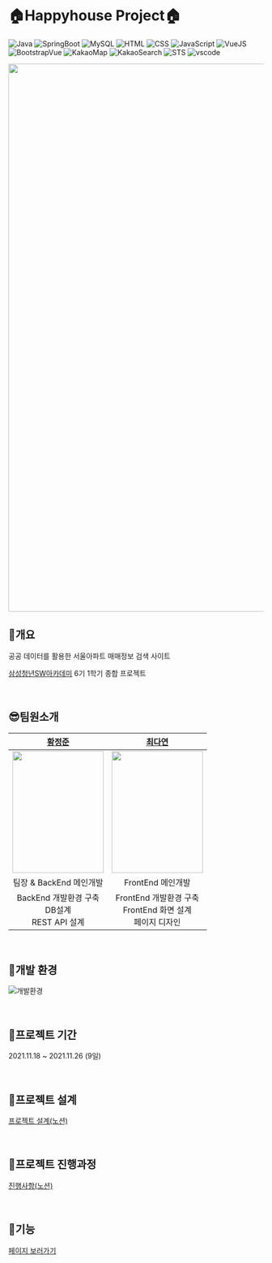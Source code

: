# :house:Happyhouse Project:house:
<p align="left">
<img alt="Java" src ="https://img.shields.io/badge/Java-ED8B00.svg?&style=flat&logo=Java&logoColor=white"/>
<img alt="SpringBoot" src ="https://img.shields.io/badge/Spring Boot-6DB33F.svg?&style=flat&logo=SpringBoot&logoColor=white"/>
<img alt="MySQL" src ="https://img.shields.io/badge/MySQL-4479A1.svg?&style=flat&logo=MySQL&logoColor=white"/>
<img alt="HTML" src ="https://img.shields.io/badge/HTML5-E34F26?style=flat&logo=html5&logoColor=white"/>
<img alt="CSS" src ="https://img.shields.io/badge/CSS-239120?&style=flat&logo=css3&logoColor=white"/>
<img alt="JavaScript" src ="https://img.shields.io/badge/JavaScript-323330?style=flat&logo=Javascript&logoColor=F7DF1E"/>
<img alt="VueJS" src ="https://img.shields.io/badge/Vue.js-35495E?style=flat&logo=Vue.js&logoColor=4FC08D"/>
<img alt="BootstrapVue" src ="https://img.shields.io/badge/Bootstrap-7952B3?style=flat&logo=Bootstrap&logoColor=white"/>
<img alt="KakaoMap" src ="https://img.shields.io/badge/KakaoMap-FFCD00?style=flat&logo=Kakao&logoColor=black"/>
<img alt="KakaoSearch" src ="https://img.shields.io/badge/KakaoSearch-FFCD00?style=flat&logo=Kakao&logoColor=black"/>
<img alt="STS" src ="https://img.shields.io/badge/STS-6DB33F?style=flat&logo=Spring&logoColor=white"/>
<img alt="vscode" src ="https://img.shields.io/badge/VSCode-007ACC?style=flat&logo=VisualStudioCode&logoColor=white"/>
</p>

<img align="center" width="1080" src="https://user-images.githubusercontent.com/47655983/146666439-27f86af3-c2de-4c73-bdb7-3d561802fc06.png">

<br>

## :memo:개요
공공 데이터를 활용한 서울아파트 매매정보 검색 사이트

[삼성청년SW아카데미](https://www.ssafy.com/) 6기 1학기 종합 프로젝트

<br>

## :sunglasses:팀원소개
| **[황정준](https://github.com/DeerGum)** | **[최다연](https://github.com/cdy27)** |
| :-----------------: | :-----------------: |
| <img src="https://user-images.githubusercontent.com/47655983/146668240-15b549fa-8f46-4778-92ab-a485f82b92f6.jpg" width=180px, height=240px> | <img src="https://user-images.githubusercontent.com/47655983/146668002-12930761-e7fa-407a-80e9-944a54e39769.jpg"  width=180px, height=240px> |
| 팀장 & BackEnd 메인개발 | FrontEnd 메인개발 |
| BackEnd 개발환경 구축 <br> DB설계 <br> REST API 설계 | FrontEnd 개발환경 구축 <br> FrontEnd 화면 설계 <br> 페이지 디자인 |

<br>

## :wrench:개발 환경
![개발환경](https://user-images.githubusercontent.com/47655983/146667446-28555b54-25be-4148-8eeb-5e40c7d5b21e.png)

<br>

## :calendar:프로젝트 기간
2021.11.18 ~ 2021.11.26 (9일)

<br>

## :page_facing_up:프로젝트 설계
[프로젝트 설계(노션)](https://aquamarine-background-142.notion.site/5790bcf1f8194bc1a5e205554d15a75f)

<br>

## :running:프로젝트 진행과정
[진행사항(노션)](https://aquamarine-background-142.notion.site/d6c19810bf664fa690275a72477ec53a?v=6301520c7fef4f2fa71ee3b169b19a93)

<br>

## :green_book:기능
[페이지 보러가기](./page)

<br>
